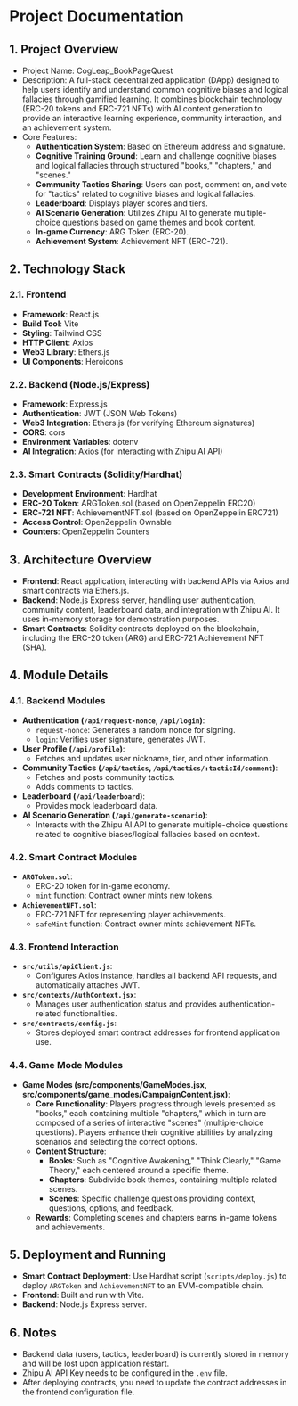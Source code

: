 # Project Documentation

## 1. Project Overview
* Project Name: CogLeap_BookPageQuest
* Description: A full-stack decentralized application (DApp) designed to help users identify and understand common cognitive biases and logical fallacies through gamified learning. It combines blockchain technology (ERC-20 tokens and ERC-721 NFTs) with AI content generation to provide an interactive learning experience, community interaction, and an achievement system.
* Core Features:
    * **Authentication System**: Based on Ethereum address and signature.
    * **Cognitive Training Ground**: Learn and challenge cognitive biases and logical fallacies through structured "books," "chapters," and "scenes."
    * **Community Tactics Sharing**: Users can post, comment on, and vote for "tactics" related to cognitive biases and logical fallacies.
    * **Leaderboard**: Displays player scores and tiers.
    * **AI Scenario Generation**: Utilizes Zhipu AI to generate multiple-choice questions based on game themes and book content.
    * **In-game Currency**: ARG Token (ERC-20).
    * **Achievement System**: Achievement NFT (ERC-721).

## 2. Technology Stack

### 2.1. Frontend
* **Framework**: React.js
* **Build Tool**: Vite
* **Styling**: Tailwind CSS
* **HTTP Client**: Axios
* **Web3 Library**: Ethers.js
* **UI Components**: Heroicons

### 2.2. Backend (Node.js/Express)
* **Framework**: Express.js
* **Authentication**: JWT (JSON Web Tokens)
* **Web3 Integration**: Ethers.js (for verifying Ethereum signatures)
* **CORS**: cors
* **Environment Variables**: dotenv
* **AI Integration**: Axios (for interacting with Zhipu AI API)

### 2.3. Smart Contracts (Solidity/Hardhat)
* **Development Environment**: Hardhat
* **ERC-20 Token**: ARGToken.sol (based on OpenZeppelin ERC20)
* **ERC-721 NFT**: AchievementNFT.sol (based on OpenZeppelin ERC721)
* **Access Control**: OpenZeppelin Ownable
* **Counters**: OpenZeppelin Counters

## 3. Architecture Overview

* **Frontend**: React application, interacting with backend APIs via Axios and smart contracts via Ethers.js.
* **Backend**: Node.js Express server, handling user authentication, community content, leaderboard data, and integration with Zhipu AI. It uses in-memory storage for demonstration purposes.
* **Smart Contracts**: Solidity contracts deployed on the blockchain, including the ERC-20 token (ARG) and ERC-721 Achievement NFT (SHA).

## 4. Module Details

### 4.1. Backend Modules

*   **Authentication (`/api/request-nonce`, `/api/login`)**:
    *   `request-nonce`: Generates a random nonce for signing.
    *   `login`: Verifies user signature, generates JWT.
*   **User Profile (`/api/profile`)**:
    *   Fetches and updates user nickname, tier, and other information.
*   **Community Tactics (`/api/tactics`, `/api/tactics/:tacticId/comment`)**:
    *   Fetches and posts community tactics.
    *   Adds comments to tactics.
*   **Leaderboard (`/api/leaderboard`)**:
    *   Provides mock leaderboard data.
*   **AI Scenario Generation (`/api/generate-scenario`)**:
    *   Interacts with the Zhipu AI API to generate multiple-choice questions related to cognitive biases/logical fallacies based on context.

### 4.2. Smart Contract Modules

*   **`ARGToken.sol`**:
    *   ERC-20 token for in-game economy.
    *   `mint` function: Contract owner mints new tokens.
*   **`AchievementNFT.sol`**:
    *   ERC-721 NFT for representing player achievements.
    *   `safeMint` function: Contract owner mints achievement NFTs.

### 4.3. Frontend Interaction

*   **`src/utils/apiClient.js`**:
    *   Configures Axios instance, handles all backend API requests, and automatically attaches JWT.
*   **`src/contexts/AuthContext.jsx`**:
    *   Manages user authentication status and provides authentication-related functionalities.
*   **`src/contracts/config.js`**:
    *   Stores deployed smart contract addresses for frontend application use.

### 4.4. Game Mode Modules

*   **Game Modes (src/components/GameModes.jsx, src/components/game_modes/CampaignContent.jsx)**:
    *   **Core Functionality**: Players progress through levels presented as "books," each containing multiple "chapters," which in turn are composed of a series of interactive "scenes" (multiple-choice questions). Players enhance their cognitive abilities by analyzing scenarios and selecting the correct options.
    *   **Content Structure**:
        *   **Books**: Such as "Cognitive Awakening," "Think Clearly," "Game Theory," each centered around a specific theme.
        *   **Chapters**: Subdivide book themes, containing multiple related scenes.
        *   **Scenes**: Specific challenge questions providing context, questions, options, and feedback.
    *   **Rewards**: Completing scenes and chapters earns in-game tokens and achievements.

## 5. Deployment and Running

*   **Smart Contract Deployment**: Use Hardhat script (`scripts/deploy.js`) to deploy `ARGToken` and `AchievementNFT` to an EVM-compatible chain.
*   **Frontend**: Built and run with Vite.
*   **Backend**: Node.js Express server.

## 6. Notes

*   Backend data (users, tactics, leaderboard) is currently stored in memory and will be lost upon application restart.
*   Zhipu AI API Key needs to be configured in the `.env` file.
*   After deploying contracts, you need to update the contract addresses in the frontend configuration file. 